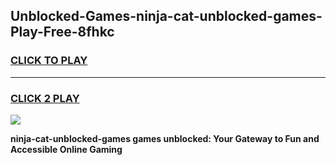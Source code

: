 
## Unblocked-Games-ninja-cat-unblocked-games-Play-Free-8fhkc
<h3>
<a href="https://premium76.site?title=ninja-cat-unblocked-games&ref=18A1">CLICK TO PLAY</a></h3>
<hr>

<h3>
<a href="https://premium76.site?title=ninja-cat-unblocked-games&ref=18A1">CLICK 2 PLAY</a>
  
</h3>

<a href="https://premium76.site?title=ninja-cat-unblocked-games&ref=18A1"><img src="https://clearcache.store/games.png"></a>


**ninja-cat-unblocked-games games unblocked: Your Gateway to Fun and Accessible Online Gaming**
